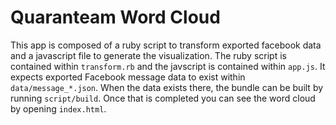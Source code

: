 # Quaranteam Word Cloud

This app is composed of a ruby script to transform exported facebook data and a javascript file to generate the visualization. The ruby script is contained within `transform.rb` and the javscript is contained within `app.js`. It expects exported Facebook message data to exist within `data/message_*.json`. When the data exists there, the bundle can be built by running `script/build`. Once that is completed you can see the word cloud by opening `index.html`.
